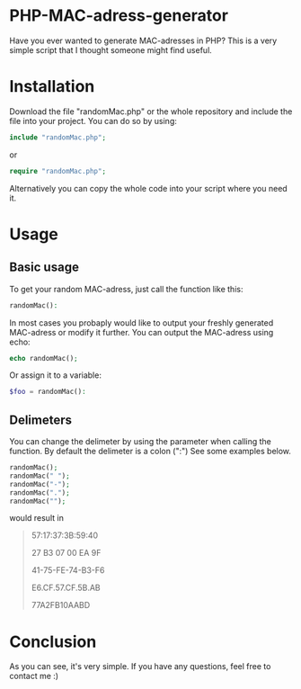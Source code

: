 # PHP-MAC-adress-generator
Have you ever wanted to generate MAC-adresses in PHP?
This is a very simple script that I thought someone might find useful.

# Installation
Download the file "randomMac.php" or the whole repository and include the file into your project. You can do so by using:
```php
include "randomMac.php";
```
or
```php
require "randomMac.php";
```
Alternatively you can copy the whole code into your script where you need it.
# Usage
## Basic usage
To get your random MAC-adress, just call the function like this:
```php
randomMac():
```
In most cases you probaply would like to output your freshly generated MAC-adress or modify it further.
You can output the MAC-adress using echo:
```php
echo randomMac();
```
Or assign it to a variable:
```php
$foo = randomMac():
```
## Delimeters
You can change the delimeter by using the parameter when calling the function. By default the delimeter is a colon (":") See some examples below.
```php
randomMac();
randomMac(" ");
randomMac("-");
randomMac(".");
randomMac("");
```
would result in
> 57:17:37:3B:59:40
> 
> 27 B3 07 00 EA 9F
> 
> 41-75-FE-74-B3-F6
> 
> E6.CF.57.CF.5B.AB
> 
> 77A2FB10AABD
# Conclusion
As you can see, it's very simple.
If you have any questions, feel free to contact me :)
